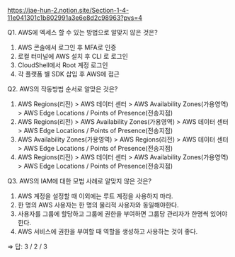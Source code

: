 https://jae-hun-2.notion.site/Section-1-4-11e041301c1b802991a3e6e8d2c98963?pvs=4

Q1.  AWS에 엑세스 할 수 있는 방법으로 알맞지 않은 것은?

1. AWS 콘솔에서 로그인 후 MFA로 인증
2. 로컬 터미널에 AWS 설치 후 CLI 로 로그인
3. CloudShell에서 Root 계정 로그인
4. 각 플랫폼 별  SDK 삽입 후 AWS에 접근

Q2.  AWS의 작동방법 순서로 알맞은 것은?

1. AWS Regions(리전) > AWS 데이터 센터  > AWS Availability Zones(가용영역) > AWS Edge Locations / Points of Presence(전송지점)
2. AWS Regions(리전) > AWS Availability Zones(가용영역) > AWS 데이터 센터 > AWS Edge Locations / Points of Presence(전송지점)
3.  AWS Availability Zones(가용영역) > AWS Regions(리전) > AWS 데이터 센터  > AWS Edge Locations / Points of Presence(전송지점)
4. AWS Regions(리전) > AWS 데이터 센터 > AWS Availability Zones(가용영역) > AWS Edge Locations / Points of Presence(전송지점)

Q3.  AWS의 IAM에 대한 모법 사례로 알맞지 않은 것은?

1. AWS 계정을 설정할 때 이외에는 루트 계정을 사용하지 마라.
2. 한 명의 AWS 사용자는 한 명의 물리적 사용자와 동일해야한다.
3. 사용자를 그룹에 할당하고 그룹에 권한을 부여하면 그룹당 관리자가 한명씩 있어야한다. 
4. AWS 서비스에 권한을 부여할 때 역할을 생성하고 사용하는 것이 좋다.

⇒ 답: 3 / 2 / 3
